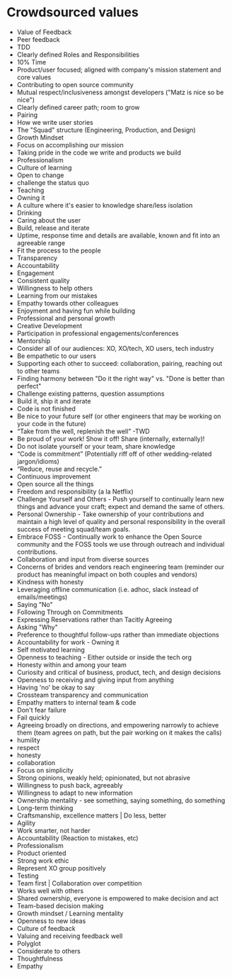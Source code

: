 # Crowdsourced values

* Value of Feedback
* Peer feedback
* TDD
* Clearly defined Roles and Responsibilities
* 10% Time
* Product/user focused; aligned with company's mission statement and core values
* Contributing to open source community
* Mutual respect/inclusiveness amongst developers ("Matz is nice so be nice")
* Clearly defined career path; room to grow
* Pairing
* How we write user stories
* The "Squad" structure (Engineering, Production, and Design)
* Growth Mindset
* Focus on accomplishing our mission
* Taking pride in the code we write and products we build
* Professionalism
* Culture of learning
* Open to change
* challenge the status quo
* Teaching
* Owning it
* A culture where it's easier to knowledge share/less isolation
* Drinking
* Caring about the user
* Build, release and iterate
* Uptime, response time and details are available, known and fit into an agreeable range
* Fit the process to the people
* Transparency
* Accountability
* Engagement
* Consistent quality
* Willingness to help others
* Learning from our mistakes
* Empathy towards other colleagues
* Enjoyment and having fun while building
* Professional and personal growth
* Creative Development 
* Participation in professional engagements/conferences
* Mentorship
* Consider all of our audiences: XO, XO/tech, XO users, tech industry
* Be empathetic to our users
* Supporting each other to succeed: collaboration, pairing, reaching out to other teams
* Finding harmony between "Do it the right way" vs. "Done is better than perfect"
* Challenge existing patterns, question assumptions
* Build it, ship it and iterate
* Code is not finished
* Be nice to your future self (or other engineers that may be working on your code in the future)
* “Take from the well, replenish the well” -TWD
* Be proud of your work! Show it off! Share (internally, externally)!
* Do not isolate yourself or your team, share knowledge
* “Code is commitment” (Potentially riff off of other wedding-related jargon/idioms)
* “Reduce, reuse and recycle.”
* Continuous improvement
* Open source all the things
* Freedom and responsibility (a la Netflix)
* Challenge Yourself and Others - Push yourself to continually learn new things and advance your craft; expect and demand the same of others.
* Personal Ownership - Take ownership of your contributions and maintain a high level of quality and personal responsibility in the overall success of meeting squad/team goals.
* Embrace FOSS - Continually work to enhance the Open Source community and the FOSS tools we use through outreach and individual contributions.
* Collaboration and input from diverse sources
* Concerns of brides and vendors reach engineering team (reminder our product has meaningful impact on both couples and vendors)
* Kindness with honesty
* Leveraging offline communication (i.e. adhoc, slack instead of emails/meetings)
* Saying "No"
* Following Through on Commitments
* Expressing Reservations rather than Tacitly Agreeing
* Asking "Why"
* Preference to thoughtful follow-ups rather than immediate objections
* Accountability for work - Owning it
* Self motivated learning
* Openness to teaching - Either outside or inside the tech org
* Honesty within and among your team
* Curiosity and critical of business, product, tech, and design decisions
* Openness to receiving and giving input from anything
* Having 'no' be okay to say
* Crossteam transparency and communication
* Empathy matters to internal team & code
* Don't fear failure
* Fail quickly
* Agreeing broadly on directions, and empowering narrowly to achieve them (team agrees on path, but the pair working on it makes the calls)
* humility
* respect
* honesty
* collaboration
* Focus on simplicity
* Strong opinions, weakly held; opinionated, but not abrasive
* Willingness to push back, agreeably
* Willingness to adapt to new information
* Ownership mentality - see something, saying something, do something
* Long-term thinking
* Craftsmanship, excellence matters | Do less, better
* Agility
* Work smarter, not harder
* Accountability (Reaction to mistakes, etc)
* Professionalism
* Product oriented
* Strong work ethic
* Represent XO group positively
* Testing
* Team first | Collaboration over competition
* Works well with others
* Shared ownership, everyone is empowered to make decision and act
* Team-based decision making
* Growth mindset / Learning mentality
* Openness to new ideas
* Culture of feedback
* Valuing and receiving feedback well
* Polyglot
* Considerate to others
* Thoughtfulness
* Empathy
